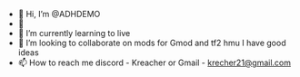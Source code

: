 - 👋 Hi, I’m @ADHDEMO
- 👀 
- 🌱 I’m currently learning to live 
- 💞️ I’m looking to collaborate on mods for Gmod and tf2 hmu I have good ideas 
- 📫 How to reach me discord - Kreacher  or Gmail - krecher21@gmail.com

<!---
ADHDEMO/ADHDEMO is a ✨ special ✨ repository because its `README.md` (this file) appears on your GitHub profile.
You can click the Preview link to take a look at your changes.
--->
